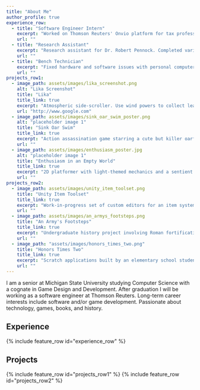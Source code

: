 ```yaml
---
title: "About Me"
author_profile: true
experience_row:
  - title: "Software Engineer Intern"
    excerpt: "Worked on Thomson Reuters' Onvio platform for tax professionals. Full-stack development experience (TypeScript/C#/C++)."
    url: ""
  - title: "Research Assistant"
    excerpt: "Research assistant for Dr. Robert Pennock. Completed variety of software/gamedev projects (Python/Unity/C#/JavaScript)."
    url: ""
  - title: "Bench Technician"
    excerpt: "Fixed hardware and software issues with personal computers and educational workstations (Windows/Mac)."
    url: ""
projects_row1:
  - image_path: assets/images/lika_screenshot.png
    alt: "Lika Screenshot"
    title: "Lika"
    title_link: true
    excerpt: "Atmospheric side-scroller. Use wind powers to collect leaves and save a forest."
    url: "http://www.google.com"
  - image_path: assets/images/sink_oar_swim_poster.png
    alt: "placeholder image 1"
    title: "Sink Oar Swim"
    title_link: true
    excerpt: "Action assassination game starring a cute but killer oarfish. Kill all the targets!"
    url: ""
  - image_path: assets/images/enthusiasm_poster.jpg
    alt: "placeholder image 1"
    title: "Enthusiasm in an Empty World"
    title_link: true
    excerpt: "2D platformer with light-themed mechanics and a sentient Mars rover."
    url: ""
projects_row2:
  - image_path: assets/images/unity_item_toolset.png
    title: "Unity Item Toolset"
    title_link: true
    excerpt: "Work-in-progress set of custom editors for an item system in the Unity game engine."
    url: ""
  - image_path: assets/images/an_armys_footsteps.png
    title: "An Army's Footsteps"
    title_link: true
    excerpt: "Undergraduate history project involving Roman fortifications in Scotland. Done by me as part of a Digital History course."
    url: ""
  - image_path: "assets/images/honors_times_two.png"
    title: "Honors Times Two"
    title_link: true
    excerpt: "Scratch applications built by an elementary school student with my assistance during a mentorship program."
    url: ""
---
```


I am a senior at Michigan State University studying Computer Science with a cognate in Game Design and Development. After graduation I will be working as a software engineer at Thomson Reuters. Long-term career interests include software and/or game development. Passionate about technology, games, books, and history.

## Experience
{% include feature_row id="experience_row" %}

## Projects
{% include feature_row id="projects_row1" %}
{% include feature_row id="projects_row2" %}